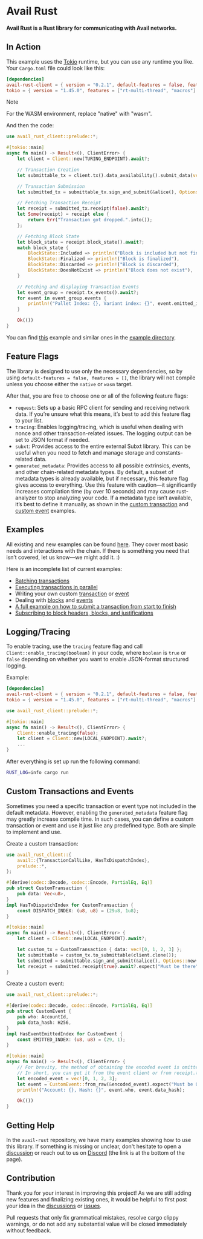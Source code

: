 # Avail Rust

**Avail Rust is a Rust library for communicating with Avail networks.**

## In Action

This example uses the [Tokio](https://crates.io/crates/tokio) runtime, but you
can use any runtime you like. Your `Cargo.toml` file could look like this:

```toml
[dependencies]
avail-rust-client = { version = "0.2.1", default-features = false, features = ["native", "reqwest"] }
tokio = { version = "1.45.0", features = ["rt-multi-thread", "macros"] }
```

> [!NOTE]
> For the WASM environment, replace "native" with "wasm".

And then the code:

```rust
use avail_rust_client::prelude::*;

#[tokio::main]
async fn main() -> Result<(), ClientError> {
    let client = Client::new(TURING_ENDPOINT).await?;

    // Transaction Creation
    let submittable_tx = client.tx().data_availability().submit_data(vec![0, 1, 2, 3, 4, 5]);

    // Transaction Submission
    let submitted_tx = submittable_tx.sign_and_submit(&alice(), Options::new(Some(2))).await?;

    // Fetching Transaction Receipt
    let receipt = submitted_tx.receipt(false).await?;
    let Some(receipt) = receipt else {
        return Err("Transaction got dropped.".into());
    };

    // Fetching Block State
    let block_state = receipt.block_state().await?;
    match block_state {
        BlockState::Included => println!("Block is included but not finalized"),
        BlockState::Finalized => println!("Block is finalized"),
        BlockState::Discarded => println!("Block is discarded"),
        BlockState::DoesNotExist => println!("Block does not exist"),
    }

    // Fetching and displaying Transaction Events
    let event_group = receipt.tx_events().await?;
    for event in event_group.events {
        println!("Pallet Index: {}, Variant index: {}", event.emitted_index.0, event.emitted_index.1);
    }

    Ok(())
}
```

You can find
[this](https://github.com/availproject/avail-rust/tree/main/examples/transaction_submission)
example and similar ones in the
[example directory](https://github.com/availproject/avail-rust/tree/main/examples).

## Feature Flags

The library is designed to use only the necessary dependencies, so by using
`default-features = false, features = []`, the library will not compile unless
you choose either the `native` or `wasm` target.

After that, you are free to choose one or all of the following feature flags:

- `reqwest`: Sets up a basic RPC client for sending and receiving network data.
  If you’re unsure what this means, it’s best to add this feature flag to your
  list.
- `tracing`: Enables logging/tracing, which is useful when dealing with nonce
  and other transaction-related issues. The logging output can be set to JSON
  format if needed.
- `subxt`: Provides access to the entire external Subxt library. This can be
  useful when you need to fetch and manage storage and constants-related data.
- `generated_metadata`: Provides access to all possible extrinsics, events, and
  other chain-related metadata types. By default, a subset of metadata types is
  already available, but if necessary, this feature flag gives access to
  everything. Use this feature with caution—it significantly increases
  compilation time (by over 10 seconds) and may cause rust-analyzer to stop
  analyzing your code. If a metadata type isn’t available, it’s best to define
  it manually, as shown in the
  [custom transaction](https://github.com/availproject/avail-rust/tree/main/examples/custom_transaction)
  and
  [custom event](https://github.com/availproject/avail-rust/tree/main/examples/custom_event)
  examples.

## Examples

All existing and new examples can be found
[here](https://github.com/availproject/avail-rust/tree/main/examples). They
cover most basic needs and interactions with the chain. If there is something
you need that isn’t covered, let us know—we might add it. :)

Here is an incomplete list of current examples:

- [Batching transactions](https://github.com/availproject/avail-rust/tree/main/examples/batch)
- [Executing transactions in parallel](https://github.com/availproject/avail-rust/tree/main/examples/parallel_transaction_submission)
- Writing your own custom
  [transaction](https://github.com/availproject/avail-rust/tree/main/examples/custom_transaction)
  or
  [event](https://github.com/availproject/avail-rust/tree/main/examples/custom_event)
- Dealing with
  [blocks](https://github.com/availproject/avail-rust/tree/main/examples/block_client)
  and
  [events](https://github.com/availproject/avail-rust/tree/main/examples/custom_event)
- [A full example on how to submit a transaction from start to finish](https://github.com/availproject/avail-rust/tree/main/examples/transaction_submission)
- [Subscribing to block headers, blocks, and justifications](https://github.com/availproject/avail-rust/tree/main/examples/transaction_submission)

## Logging/Tracing

To enable tracing, use the `tracing` feature flag and call
`Client::enable_tracing(boolean)` in your code, where `boolean` is `true` or
`false` depending on whether you want to enable JSON-format structured logging.

Example:

```toml
[dependencies]
avail-rust-client = { version = "0.2.1", default-features = false, features = ["native", "reqwest", "tracing"] }
tokio = { version = "1.45.0", features = ["rt-multi-thread", "macros"] }
```

```rust
use avail_rust_client::prelude::*;

#[tokio::main]
async fn main() -> Result<(), ClientError> {
    Client::enable_tracing(false);
    let client = Client::new(LOCAL_ENDPOINT).await?;
    ...
}
```

After everything is set up run the following command:

```bash
RUST_LOG=info cargo run
```

## Custom Transactions and Events

Sometimes you need a specific transaction or event type not included in the
default metadata. However, enabling the `generated_metadata` feature flag may
greatly increase compile time. In such cases, you can define a custom
transaction or event and use it just like any predefined type. Both are simple
to implement and use.

Create a custom transaction:

```rust
use avail_rust_client::{
    avail::{TransactionCallLike, HasTxDispatchIndex},
    prelude::*,
};

#[derive(codec::Decode, codec::Encode, PartialEq, Eq)]
pub struct CustomTransaction {
    pub data: Vec<u8>,
}
impl HasTxDispatchIndex for CustomTransaction {
    const DISPATCH_INDEX: (u8, u8) = (29u8, 1u8);
}

#[tokio::main]
async fn main() -> Result<(), ClientError> {
    let client = Client::new(LOCAL_ENDPOINT).await?;

    let custom_tx = CustomTransaction { data: vec![0, 1, 2, 3] };
    let submittable = custom_tx.to_submittable(client.clone());
    let submitted = submittable.sign_and_submit(&alice(), Options::new(Some(2))).await?;
    let receipt = submitted.receipt(true).await?.expect("Must be there");
}
```

Create a custom event:

```rust
use avail_rust_client::prelude::*;

#[derive(codec::Decode, codec::Encode, PartialEq, Eq)]
pub struct CustomEvent {
    pub who: AccountId,
    pub data_hash: H256,
}
impl HasEventEmittedIndex for CustomEvent {
    const EMITTED_INDEX: (u8, u8) = (29, 1);
}

#[tokio::main]
async fn main() -> Result<(), ClientError> {
    // For brevity, the method of obtaining the encoded event is omitted.
    // In short, you can get it from the event client or from receipt.tx_events().
    let encoded_event = vec![0, 1, 2, 3];
    let event = CustomEvent::from_raw(&encoded_event).expect("Must be Ok");
    println!("Account: {}, Hash: {}", event.who, event.data_hash);

    Ok(())
}
```

## Getting Help

In the `avail-rust` repository, we have many examples showing how to use this
library. If something is missing or unclear, don't hesitate to open a
[discussion](https://github.com/availproject/avail-rust/discussions) or reach
out to us on [Discord](https://www.availproject.org/developer) (the link is at
the bottom of the page).

## Contribution

Thank you for your interest in improving this project! As we are still adding
new features and finalizing existing ones, it would be helpful to first post
your idea in the
[discussions](https://github.com/availproject/avail-rust/discussions) or
[issues](https://github.com/availproject/avail-rust/issues).

Pull requests that only fix grammatical mistakes, resolve cargo clippy warnings,
or do not add any substantial value will be closed immediately without feedback.
